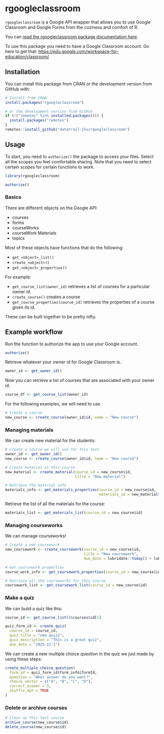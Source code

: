
<!-- README.md is generated from README.Rmd. Please edit that file -->

# rgoogleclassroom

`rgoogleclassroom` is a Google API wrapper that allows you to use Google
Classroom and Google Forms from the coziness and comfort of R.

You can [read the rgoogleclassroom package documentation
here](https://datatrail-jhu.github.io/rgoogleclassroom/).

To use this package you need to have a Google Classroom account. Go here
to get that: <https://edu.google.com/workspace-for-education/classroom/>

## Installation

You can install this package from CRAN or the development version from
GitHub with:

``` r
# Install from CRAN
install.packages("rgoogleclassroom")

# or the development version from GitHub
if (!("remotes" %in% installed.packages())) {
  install.packages("remotes")
}
remotes::install_github("datatrail-jhu/rgoogleclassroom")
```

## Usage

To start, you need to `authorize()` the package to access your files.
Select all the scopes you feel comfortable sharing. Note that you need
to select certain scopes for certain functions to work.

``` r
library(rgoogleclassroom)

authorize()
```

### Basics

There are different objects on the Google API:

- courses
- forms
- courseWorks
- courseWork Materials
- topics

Most of these objects have functions that do the following:

- `get_<object>_list()`
- `create_<object>()`
- `get_<object>_properties()`

For example:

- `get_course_list(owner_id)` retrieves a list of courses for a
  particular owner id.
- `create_course()` creates a course
- `get_course_properties(course_id)` retrieves the properties of a
  course given its id.

These can be built together to be pretty nifty.

## Example workflow

Run the function to authorize the app to use your Google account.

``` r
authorize()
```

Retrieve whatever your owner id for Google Classroom is.

``` r
owner_id <- get_owner_id()
```

Now you can retrieve a list of courses that are associated with your
owner id.

``` r
course_df <- get_course_list(owner_id)
```

For the following examples, we will need to use

``` r
# Create a course
new_course <- create_course(owner_id$id, name = "New course")
```

### Managing materials

We can create new material for the students:

``` r
# Create a course we will use for this test
owner_id <- get_owner_id()
new_course <- create_course(owner_id$id, name = "New course")

# Create material at this course
new_material <- create_material(course_id = new_course$id,
                                title = "New material")

# Retrieve the material info
materials_info <- get_materials_properties(course_id = new_course$id,
                                           materials_id = new_material$id)
```

Retrieve the list of all the materials for the course:

``` r
materials_list <- get_materials_list(course_id = new_course$id)
```

### Managing courseworks

We can manage courseworks!

``` r
# Create a new coursework
new_coursework <- create_coursework(course_id = new_course$id,
                                    title = "New coursework",
                                    due_date = lubridate::today() + lubridate::hours(24))

# Get coursework properties
course_work_info <- get_coursework_properties(course_id = new_course$id, coursework_id = new_coursework$id)

# Retrieve all the courseworks for this course
coursework_list <- get_coursework_list(course_id = new_course$id)
```

### Make a quiz

We can build a quiz like this:

``` r
course_id <- get_course_list()$courses$id[1]

quiz_form_id <- create_quiz(
  course_id = course_id,
  quiz_title = "new quiz2",
  quiz_description = "This is a great quiz",
  due_date = "2025-12-1")
```

We can create a new multiple choice question in the quiz we just made by
using these steps:

``` r
create_multiple_choice_question(
  form_id = quiz_form_id$form_info$formId,
  question = "What answer do you want?",
  choice_vector = c("A", "B", "C", "D"),
  correct_answer = 3,
  shuffle_opt = TRUE
)
```

### Delete or archive courses

``` r
# Clean up this test course
archive_course(new_course$id)
delete_course(new_course$id)
```
